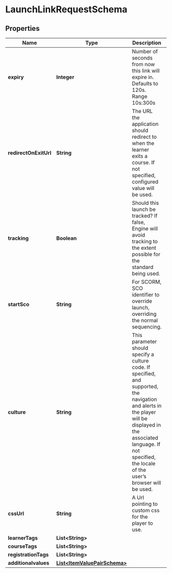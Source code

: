 
# LaunchLinkRequestSchema

## Properties
Name | Type | Description | Notes
------------ | ------------- | ------------- | -------------
**expiry** | **Integer** | Number of seconds from now this link will expire in. Defaults to 120s. Range 10s:300s |  [optional]
**redirectOnExitUrl** | **String** | The URL the application should redirect to when the learner exits a course. If not specified, configured value will be used. |  [optional]
**tracking** | **Boolean** | Should this launch be tracked? If false, Engine will avoid tracking to the extent possible for the standard being used. |  [optional]
**startSco** | **String** | For SCORM, SCO identifier to override launch, overriding the normal sequencing. |  [optional]
**culture** | **String** | This parameter should specify a culture code. If specified, and supported, the navigation and alerts in the player will be displayed in the associated language. If not specified, the locale of the user’s browser will be used. |  [optional]
**cssUrl** | **String** | A Url pointing to custom css for the player to use. |  [optional]
**learnerTags** | **List&lt;String&gt;** |  |  [optional]
**courseTags** | **List&lt;String&gt;** |  |  [optional]
**registrationTags** | **List&lt;String&gt;** |  |  [optional]
**additionalvalues** | [**List&lt;ItemValuePairSchema&gt;**](ItemValuePairSchema.md) |  |  [optional]



